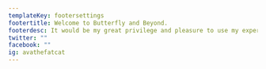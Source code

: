 ```yaml
---
templateKey: footersettings
footertitle: Welcome to Butterfly and Beyond.
footerdesc: It would be my great privilege and pleasure to use my experiences and skills to work with you, helping you not only cope with your childlessness, but create a joyous present and future.
twitter: ""
facebook: ""
ig: avathefatcat
---
```

